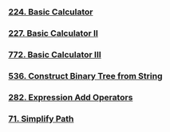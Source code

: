 ### [224. Basic Calculator](https://leetcode.com/problems/basic-calculator/)
### [227. Basic Calculator II](https://leetcode.com/problems/basic-calculator-ii/)
### [772. Basic Calculator III](https://leetcode.com/problems/basic-calculator-iii/)
### [536. Construct Binary Tree from String](https://leetcode.com/problems/construct-binary-tree-from-string/)
### [282. Expression Add Operators](https://leetcode.com/problems/expression-add-operators/)
### [71. Simplify Path](https://leetcode.com/problems/simplify-path/)